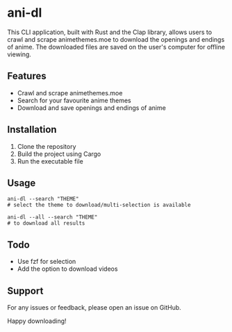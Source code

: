 # ani-dl

This CLI application, built with Rust and the Clap library, allows users to crawl and scrape animethemes.moe to download the openings and endings of anime. The downloaded files are saved on the user's computer for offline viewing.

## Features

* Crawl and scrape animethemes.moe
* Search for your favourite anime themes
* Download and save openings and endings of anime

## Installation

1. Clone the repository
2. Build the project using Cargo
3. Run the executable file

## Usage

```
ani-dl --search "THEME"
# select the theme to download/multi-selection is available

ani-dl --all --search "THEME"
# to download all results
```

## Todo

* Use fzf for selection
* Add the option to download videos

## Support

For any issues or feedback, please open an issue on GitHub.

Happy downloading!
